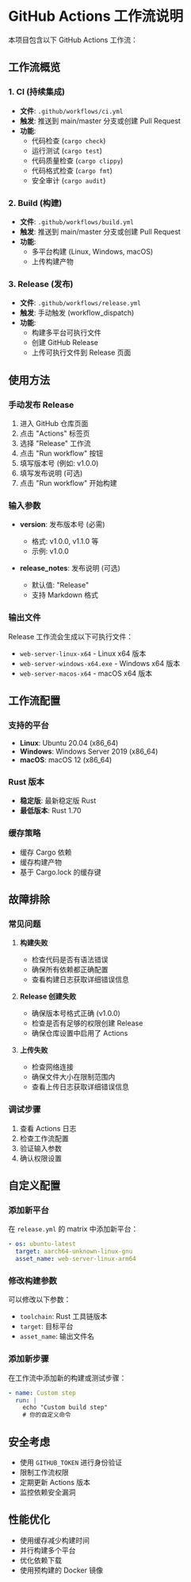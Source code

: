 # GitHub Actions 工作流说明

本项目包含以下 GitHub Actions 工作流：

## 工作流概览

### 1. CI (持续集成)
- **文件**: `.github/workflows/ci.yml`
- **触发**: 推送到 main/master 分支或创建 Pull Request
- **功能**: 
  - 代码检查 (`cargo check`)
  - 运行测试 (`cargo test`)
  - 代码质量检查 (`cargo clippy`)
  - 代码格式检查 (`cargo fmt`)
  - 安全审计 (`cargo audit`)

### 2. Build (构建)
- **文件**: `.github/workflows/build.yml`
- **触发**: 推送到 main/master 分支或创建 Pull Request
- **功能**:
  - 多平台构建 (Linux, Windows, macOS)
  - 上传构建产物

### 3. Release (发布)
- **文件**: `.github/workflows/release.yml`
- **触发**: 手动触发 (workflow_dispatch)
- **功能**:
  - 构建多平台可执行文件
  - 创建 GitHub Release
  - 上传可执行文件到 Release 页面

## 使用方法

### 手动发布 Release

1. 进入 GitHub 仓库页面
2. 点击 "Actions" 标签页
3. 选择 "Release" 工作流
4. 点击 "Run workflow" 按钮
5. 填写版本号 (例如: v1.0.0)
6. 填写发布说明 (可选)
7. 点击 "Run workflow" 开始构建

### 输入参数

- **version**: 发布版本号 (必需)
  - 格式: v1.0.0, v1.1.0 等
  - 示例: v1.0.0

- **release_notes**: 发布说明 (可选)
  - 默认值: "Release"
  - 支持 Markdown 格式

### 输出文件

Release 工作流会生成以下可执行文件：

- `web-server-linux-x64` - Linux x64 版本
- `web-server-windows-x64.exe` - Windows x64 版本
- `web-server-macos-x64` - macOS x64 版本

## 工作流配置

### 支持的平台

- **Linux**: Ubuntu 20.04 (x86_64)
- **Windows**: Windows Server 2019 (x86_64)
- **macOS**: macOS 12 (x86_64)

### Rust 版本

- **稳定版**: 最新稳定版 Rust
- **最低版本**: Rust 1.70

### 缓存策略

- 缓存 Cargo 依赖
- 缓存构建产物
- 基于 Cargo.lock 的缓存键

## 故障排除

### 常见问题

1. **构建失败**
   - 检查代码是否有语法错误
   - 确保所有依赖都正确配置
   - 查看构建日志获取详细错误信息

2. **Release 创建失败**
   - 确保版本号格式正确 (v1.0.0)
   - 检查是否有足够的权限创建 Release
   - 确保仓库设置中启用了 Actions

3. **上传失败**
   - 检查网络连接
   - 确保文件大小在限制范围内
   - 查看上传日志获取详细错误信息

### 调试步骤

1. 查看 Actions 日志
2. 检查工作流配置
3. 验证输入参数
4. 确认权限设置

## 自定义配置

### 添加新平台

在 `release.yml` 的 matrix 中添加新平台：

```yaml
- os: ubuntu-latest
  target: aarch64-unknown-linux-gnu
  asset_name: web-server-linux-arm64
```

### 修改构建参数

可以修改以下参数：

- `toolchain`: Rust 工具链版本
- `target`: 目标平台
- `asset_name`: 输出文件名

### 添加新步骤

在工作流中添加新的构建或测试步骤：

```yaml
- name: Custom step
  run: |
    echo "Custom build step"
    # 你的自定义命令
```

## 安全考虑

- 使用 `GITHUB_TOKEN` 进行身份验证
- 限制工作流权限
- 定期更新 Actions 版本
- 监控依赖安全漏洞

## 性能优化

- 使用缓存减少构建时间
- 并行构建多个平台
- 优化依赖下载
- 使用预构建的 Docker 镜像 